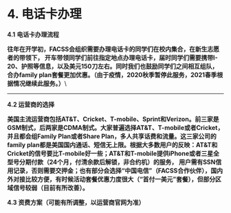 # 4. 电话卡办理

**4.1** **电话卡办理流程**

**往年在开学初，FACSS会组织需要办理电话卡的同学们在校内集合，在新生志愿者的带领下， 开车带领同学们前往指定地点办理电话卡，届时同学们需要携带I-20、护照等信息，以及美元150刀左右。同时我们也鼓励同学们之间相互组队，合办family plan套餐更加优惠。（由于疫情，2020秋季暂停此服务，2021春季根据情况继续此服务。）**\
****

**4.2 运营商的选择**

**美国主流运营商包括AT\&T、Cricket、T-mobile、Sprint和Verizon。前三家是GSM制式，后两家是CDMA制式。大家普遍选择AT\&T、T-mobile或者Cricket，并且都会组Family Plan或者Share Plan，多人共享话费和流量。这三家公司的family plan都是美国国内通话、短信无上限。根据大多数用户的反映：AT\&T和Cricket的信号要比T-mobile好一些；AT\&T和T-mobile提供iPhone或者三星全型号分期付款（24个月，付清余款后解锁，非合约机）的服务， 用户需有SSN信用记录，否则需要交押金；也有部分会选择“中国电信”（FACSS合作伙伴），国内外对接比较方便，有时候活动套餐优惠力度很大（“首付一美元”套餐），但部分区域信号较弱（目前有所改善）。**

**4.3 资费方案（可能有所调整，以运营商官网为准）**

